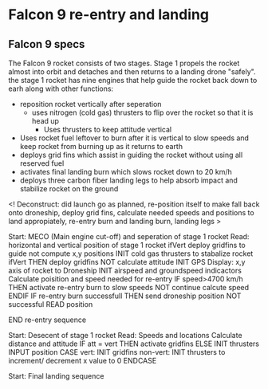# Falcon 9 re-entry and landing
## Falcon 9 specs
The Falcon 9 rocket consists of two stages. Stage 1 propels the rocket almost into orbit and detaches and then returns to a landing drone "safely". the stage 1 rocket has nine engines that help guide the rocket back down to earh along with other functions:
* reposition rocket vertically after seperation
    * uses nitrogen (cold gas) thrusters to flip over the rocket so that it is head up
        * Uses thrusters to keep attitude vertical
* Uses rocket fuel leftover to burn after it is vertical to slow speeds and keep rocket from burning up as it returns to earth
* deploys grid fins which assist in guiding the rocket without using all reserved fuel
* activates final landing burn which slows rocket down to 20 km/h
* deploys three carbon fiber landing legs to help absorb impact and stabilize rocket on the ground


<! Deconstruct: did launch go as planned, re-position itself to make fall back onto droneship, deploy grid fins, calculate needed speeds and positions to land appropiately, re-entry burn and landing burn, landing legs  >

<!Objects: equalizing and balancing rocket, re-entry burn, Airspeed of rocket, Ground speed of rocket, Fuel left on board, locations of droneship, difference of altitude of rocket vs droneship, final landing burn,  deploying carbon fiber landing legs,>
<!Functions: INIT cold gas thrusters to upright and stabalize rocket
INIT Airspeed indicators
INIT Groundspeed indicators
INIT GPS
INIT Thrust >

Start: MECO (Main engine cut-off) and seperation of stage 1 rocket
Read: horizontal and vertical position of stage 1 rocket
ifVert deploy gridfins to guide
    not compute x,y positions 
INIT cold gas thrusters to stabalize rocket
    ifVert THEN deploy gridfins
        NOT calculate attitude
INIT GPS
Display: x,y axis of rocket to Droneship
INIT airspeed and groundspeed indicactors
Calculate poisition and speed needed for re-entry
    IF speed>4700 km/h THEN activate re-entry burn to slow speeds
        NOT continue calcute speed 
    ENDIF
IF re-entry burn successfull THEN send droneship position
    NOT successful READ position

END re-entry sequence


Start: Desecent of stage 1 rocket
Read: Speeds and locations
Calculate distance and attitude
IF att \= vert THEN activate gridfins
    ELSE INIT thrusters
INPUT position
CASE 
    vert: INIT gridfins 
    non-vert: INIT thrusters to increment/ decrement x value to 0 
ENDCASE 

Start: Final landing sequence






